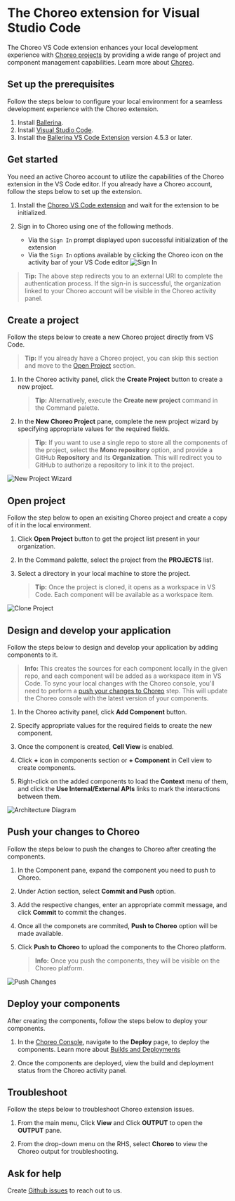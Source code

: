 # The Choreo extension for Visual Studio Code

The Choreo VS Code extension enhances your local development experience with [Choreo projects](https://wso2.com/choreo/) by providing a wide range of project and component management capabilities. Learn more about [Choreo](https://wso2.com/choreo/docs/).

## Set up the prerequisites

Follow the steps below to configure your local environment for a seamless development experience with the Choreo extension. 

1. Install [Ballerina](https://ballerina.io/learn/get-started/#install-ballerina).
2. Install [Visual Studio Code](https://code.visualstudio.com/download).
3. Install the [Ballerina VS Code Extension](https://marketplace.visualstudio.com/items?itemName=WSO2.ballerina) version 4.5.3 or later.

## Get started

You need an active Choreo account to utilize the capabilities of the Choreo extension in the VS Code editor. If you already have a Choreo account, follow the steps below to set up the extension.

1. Install the [Choreo VS Code extension](https://marketplace.visualstudio.com/items?itemName=WSO2.choreo) and wait for the extension to be initialized.

2.  Sign in to Choreo using one of the following methods.
    - Via the `Sign In` prompt displayed upon successful initialization of the extension
    - Via the `Sign In` options available by clicking the Choreo icon on the activity bar of your VS Code editor
    ![Sign In](./docs/choreo-extension/images/signIn.gif)

>**Tip:** The above step redirects you to an external URI to complete the authentication process. If the sign-in is successful, the organization linked to your Choreo account will be visible in the Choreo activity panel.

## Create a project

Follow the steps below to create a new Choreo project directly from VS Code.

>**Tip:** If you already have a Choreo project, you can skip this section and move to the [Open Project](#open-project) section.

1. In the Choreo activity panel, click the **Create Project** button to create a new project.

    >**Tip:** Alternatively, execute the **Create new project** command in the Command palette.

2. In the **New Choreo Project** pane, complete the new project wizard by specifying appropriate values for the required fields.

    >**Tip:** If you want to use a single repo to store all the components of the project, select the **Mono repository** option, and provide a GitHub **Repository** and its **Organization**. This will redirect you to GitHub to authorize a repository to link it to the project.

![New Project Wizard](./docs/choreo-extension/images/CreateProject.gif)

## Open project

Follow the step below to open an exisiting Choreo project and create a copy of it in the local environment. 

1. Click **Open Project** button to get the project list present in your organization.

2. In the Command palette, select the project from the **PROJECTS** list. 

3. Select a directory in your local machine to store the project.

    >**Tip:** Once the project is cloned, it opens as a workspace in VS Code. Each component will be available as a workspace item. 

![Clone Project](./docs/choreo-extension/images/openProject.gif)

## Design and develop your application

Follow the steps below to design and develop your application by adding components to it.

>**Info:** This creates the sources for each component locally in the given repo, and each component will be added as a workspace item in VS Code. To sync your local changes with the Choreo console, you'll need to perform a [push your changes to Choreo](#push-your-changes-to-choreo) step. This will update the Choreo console with the latest version of your components.

1. In the Choreo activity panel, click **Add Component** button.

2. Specify appropriate values for the required fields to create the new component.

3. Once the component is created, **Cell View** is enabled.

4. Click **+** icon in components section or **+ Component** in Cell view to create components.

5. Right-click on the added components to load the **Context** menu of them, and click the **Use Internal/External APIs** links to mark the interactions between them.

![Architecture Diagram](./docs/choreo-extension/images/CreateComponent.gif)

## Push your changes to Choreo

Follow the steps below to push the changes to Choreo after creating the components.

1. In the Component pane, expand the component you need to push to Choreo.

2. Under Action section, select **Commit and Push** option.

3. Add the respective changes, enter an appropriate commit message, and click **Commit** to commit the changes.

4. Once all the componets are commited, **Push to Choreo** option will be made available.

5. Click **Push to Choreo** to upload the components to the Choreo platform.

    >**Info:** Once you push the components, they will be visible on the Choreo platform. 

![Push Changes](./docs/choreo-extension/images/PushToChoreo.gif)

## Deploy your components

After creating the components, follow the steps below to deploy your components.

1. In the [Choreo Console](https://console.choreo.dev/), navigate to the **Deploy** page, to deploy the components. Learn more about [Builds and Deployments](https://wso2.com/choreo/docs/devops-and-ci-cd/builds-and-deployments/)

2. Once the components are deployed, view the build and deployment status from the Choreo activity panel.

## Troubleshoot

Follow the steps below to troubleshoot Choreo extension issues.

1. From the main menu, Click **View** and Click **OUTPUT** to open the **OUTPUT** pane.

2. From the drop-down menu on the RHS, select **Choreo** to view the Choreo output for troubleshooting.

## Ask for help

Create [Github issues](https://github.com/wso2/choreo-vscode/issues) to reach out to us.
